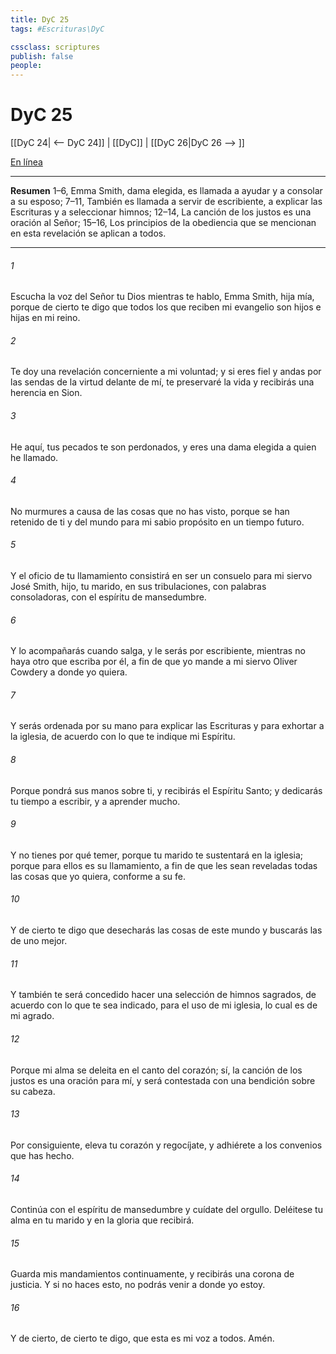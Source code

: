 ```yaml
---
title: DyC 25
tags: #Escrituras\DyC

cssclass: scriptures
publish: false
people:
---
```


# DyC 25
[[DyC 24| <-- DyC 24]] | [[DyC]] | [[DyC 26|DyC 26 --> ]]

[En línea](https://churchofjesuschrist.org/study/scriptures/dc-testament/dc/25?lang=spa)

---
__Resumen__
1–6, Emma Smith, dama elegida, es llamada a ayudar y a consolar a su esposo; 7–11, También es llamada a servir de escribiente, a explicar las Escrituras y a seleccionar himnos; 12–14, La canción de los justos es una oración al Señor; 15–16, Los principios de la obediencia que se mencionan en esta revelación se aplican a todos.

---
###### 1 
Escucha la voz del Señor tu Dios mientras te hablo, Emma Smith, hija mía, porque de cierto te digo que todos los que reciben mi evangelio son hijos e hijas en mi reino.

###### 2 
Te doy una revelación concerniente a mi voluntad; y si eres fiel y andas por las sendas de la virtud delante de mí, te preservaré la vida y recibirás una herencia en Sion.

###### 3 
He aquí, tus pecados te son perdonados, y eres una dama elegida a quien he llamado.

###### 4 
No murmures a causa de las cosas que no has visto, porque se han retenido de ti y del mundo para mi sabio propósito en un tiempo futuro.

###### 5 
Y el oficio de tu llamamiento consistirá en ser un consuelo para mi siervo José Smith, hijo, tu marido, en sus tribulaciones, con palabras consoladoras, con el espíritu de mansedumbre.

###### 6 
Y lo acompañarás cuando salga, y le serás por escribiente, mientras no haya otro que escriba por él, a fin de que yo mande a mi siervo Oliver Cowdery a donde yo quiera.

###### 7 
Y serás ordenada por su mano para explicar las Escrituras y para exhortar a la iglesia, de acuerdo con lo que te indique mi Espíritu.

###### 8 
Porque pondrá sus manos sobre ti, y recibirás el Espíritu Santo; y dedicarás tu tiempo a escribir, y a aprender mucho.

###### 9 
Y no tienes por qué temer, porque tu marido te sustentará en la iglesia; porque para ellos es su llamamiento, a fin de que les sean reveladas todas las cosas que yo quiera, conforme a su fe.

###### 10 
Y de cierto te digo que desecharás las cosas de este mundo y buscarás las de uno mejor.

###### 11 
Y también te será concedido hacer una selección de himnos sagrados, de acuerdo con lo que te sea indicado, para el uso de mi iglesia, lo cual es de mi agrado.

###### 12 
Porque mi alma se deleita en el canto del corazón; sí, la canción de los justos es una oración para mí, y será contestada con una bendición sobre su cabeza.

###### 13 
Por consiguiente, eleva tu corazón y regocíjate, y adhiérete a los convenios que has hecho.

###### 14 
Continúa con el espíritu de mansedumbre y cuídate del orgullo. Deléitese tu alma en tu marido y en la gloria que recibirá.

###### 15 
Guarda mis mandamientos continuamente, y recibirás una corona de justicia. Y si no haces esto, no podrás venir a donde yo estoy.

###### 16 
Y de cierto, de cierto te digo, que esta es mi voz a todos. Amén.

